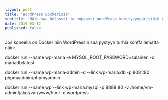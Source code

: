 ```yaml
---
layout: post
title: "WordPress Dockerissa"
subtitle: "Näin saa helposti ja nopeasti WordPress kehitysympäristöjä pystyyn"
date: 2019-03-12
published: false
---
```


Jos koneella on Docker niin WordPressin saa pystyyn turhia konffailematta näin:

docker run --name wp-maria -e MYSQL_ROOT_PASSWORD=salainen -d mariadb:latest

docker run --name wp-maria-admin -d --link wp-maria:db -p 8081:80 phpmyadmin/phpmyadmin

docker run --name wp --link wp-maria:mysql -p 8888:80 -v /home/vm-admin/jako:/var/www/html -d wordpress
